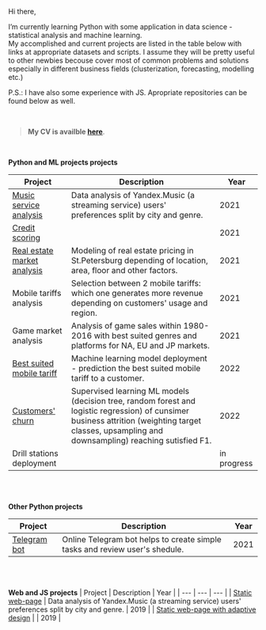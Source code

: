 Hi there,
<p>I’m currently learning Python with some application in data science - statistical analysis and machine learning.
  <br>My accomplished and current projects are listed in the table below with links at appropriate datasets and scripts. I assume they will be pretty useful to other newbies becouse cover most of common problems and solutions especially in different business fields (clusterization, forecasting, modelling etc.) 
</p>
<p>P.S.: I have also some experience with JS. Apropriate repositories can be found below as well.</p>

<br>

> <b>My CV is availble <a href="https://drive.google.com/file/d/1wiQ9PNbKDWzqyKveq5FxwT7W68CHhYjs/view?usp=sharing">here</a></b>.

<br>



<!--
**roman-krasowski/roman-krasowski** is a ✨ _special_ ✨ repository because its `README.md` (this file) appears on your GitHub profile.

Here are some ideas to get you started:

- 🔭 I’m currently working on ...
- 🌱 I’m currently learning ...
- 👯 I’m looking to collaborate on ...
- 🤔 I’m looking for help with ...
- 💬 Ask me about ...
- 📫 How to reach me: ...
- 😄 Pronouns: ...
- ⚡ Fun fact: ...
-->
<b>Python and ML projects projects</b>

| Project | Description | Year |
| --- | --- | --- |
| <a href="https://github.com/roman-krasowski/yandex-ds/blob/master/project1-yandex-music.ipynb">Music service analysis</a> | Data analysis of Yandex.Music (a streaming service) users' preferences split by city and genre. | 2021 |
| <a href="https://github.com/roman-krasowski/yandex-ds/blob/master/project2-pil-research.ipynb">Credit scoring</a> | | 2021 |
| <a href="https://github.com/roman-krasowski/yandex-ds/blob/master/project3-real-estate.ipynb">Real estate market analysis</a> | Modeling of real estate pricing in St.Petersburg depending of location, area, floor and other factors. | 2021 |
| Mobile tariffs analysis  | Selection between 2 mobile tariffs: which one generates more revenue depending on customers' usage and region. | 2021 |
| Game market analysis | Analysis of game sales within 1980-2016 with best suited genres and platforms for NA, EU and JP markets. | 2021 |
| <a href="https://github.com/roman-krasowski/yandex-ds/blob/master/project7-mobile-tariffs-prediction.ipynb">Best suited mobile tariff</a> | Machine learning model deployment - prediction the best suited mobile tariff to a customer. | 2022 |
| <a href="https://github.com/roman-krasowski/yandex-ds/blob/master/project8-customers-churn.ipynb">Customers' churn</a> | Supervised learning ML models (decision tree, random forest and logistic regression) of cunsimer business attrition (weighting target classes, upsampling and downsampling) reaching sutisfied F1. | 2022 |
| Drill stations deployment |  | in progress |

<br>
<br>

<b>Other Python projects</b>

| Project | Description | Year |
| --- | --- | --- |
| <a href="https://github.com/roman-krasowski/telebot/tree/main">Telegram bot</a> | Online Telegram bot helps to create simple tasks and review user's shedule. | 2021 |

<br>
<br>

<b>Web and JS projects</b>
| Project | Description | Year |
| --- | --- | --- |
| <a href="https://github.com/roman-krasowski/yandex-ds/blob/master/project1-yandex-music.ipynb">Static web-page</a> | Data analysis of Yandex.Music (a streaming service) users' preferences split by city and genre. | 2019 |
| <a href="https://github.com/roman-krasowski/diploma-adaptive-web-design">Static web-page with adaptive design</a> | | 2019 |
